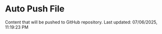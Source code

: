 # Auto Push File

Content that will be pushed to GitHub repository.
Last updated: 07/06/2025, 11:19:23 PM